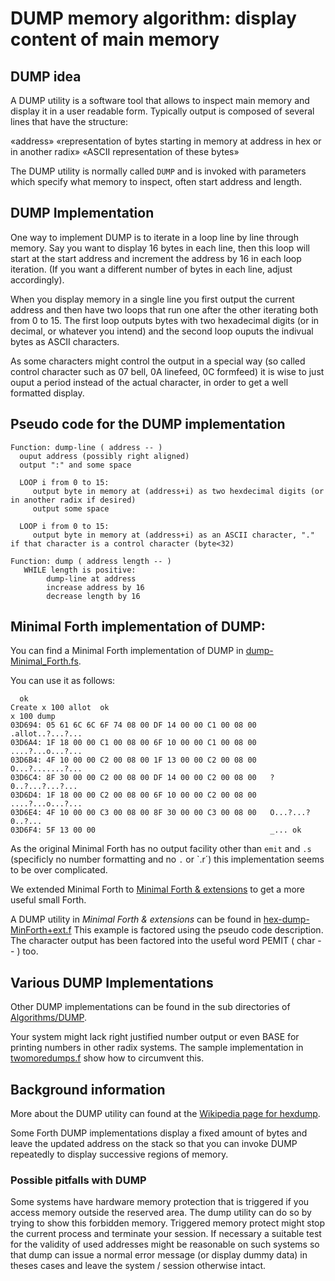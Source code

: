 # DUMP memory algorithm: display content of main memory

## DUMP idea

A DUMP utility is a software tool that allows to inspect main memory and display it in a user readable form.
Typically output is composed of several lines that have the structure:

«address» «representation of bytes starting in memory at address in hex or in another radix» «ASCII representation of these bytes»

The DUMP utility is normally called `DUMP` and is invoked with parameters which specify what memory to inspect, often start address and length.


## DUMP Implementation

One way to implement DUMP is to iterate in a loop line by line through memory. Say you want to display 16 bytes in each line, then this loop will start
at the start address and increment the address by 16 in each loop iteration. (If you want a different number of bytes in each line, adjust accordingly).

When you display memory in a single line you first output the current address and then have two loops that run one after the other iterating both from 0 to 15.
The first loop outputs bytes with two hexadecimal digits (or in decimal, or whatever you intend) and the second loop ouputs the indivual bytes as ASCII characters.

As some characters might control the output in a special way (so called control character such as 07 bell, 0A linefeed, 0C formfeed) it is wise to just ouput a period 
instead of the actual character, in order to get a well formatted display.


## Pseudo code for the DUMP implementation

```
Function: dump-line ( address -- )
  ouput address (possibly right aligned)
  output ":" and some space
  
  LOOP i from 0 to 15:
     output byte in memory at (address+i) as two hexdecimal digits (or in another radix if desired)
     output some space
  
  LOOP i from 0 to 15:
     output byte in memory at (address+i) as an ASCII character, "." if that character is a control character (byte<32)
     
Function: dump ( address length -- )
   WHILE length is positive:
        dump-line at address
        increase address by 16
        decrease length by 16
```

## Minimal Forth implementation of DUMP:

You can find a Minimal Forth implementation of DUMP in [dump-Minimal_Forth.fs](dump-Minimal_Forth.fs).

You can use it as follows:

```forth
  ok
Create x 100 allot  ok
x 100 dump
03D694: 05 61 6C 6C 6F 74 08 00 DF 14 00 00 C1 00 08 00   .allot..?...?...
03D6A4: 1F 18 00 00 C1 00 08 00 6F 10 00 00 C1 00 08 00   ....?...o...?...
03D6B4: 4F 10 00 00 C2 00 08 00 1F 13 00 00 C2 00 08 00   O...?.......?...
03D6C4: 8F 30 00 00 C2 00 08 00 DF 14 00 00 C2 00 08 00   ?0..?...?...?...
03D6D4: 1F 18 00 00 C2 00 08 00 6F 10 00 00 C2 00 08 00   ....?...o...?...
03D6E4: 4F 10 00 00 C3 00 08 00 8F 30 00 00 C3 00 08 00   O...?...?0..?...
03D6F4: 5F 13 00 00                                       _... ok
```

As the original Minimal Forth has no output facility other than `emit` and `.s` (specificly no number formatting and no `.` or `.r´)
this implementation seems to be over complicated.

We extended Minimal Forth to [Minimal Forth & extensions](https://github.com/embeddingforth/embeddingForth.github.io/blob/main/minimalforth.md) to get a
more useful small Forth.

A DUMP utility in *Minimal Forth & extensions* can be found in [hex-dump-MinForth+ext.f](hex-dump-MinForth+ext.f)
This example is factored using the pseudo code description. The character output has been factored into the useful word PEMIT ( char -- ) too.


## Various DUMP Implementations

Other DUMP implementations can be found in the sub directories of [Algorithms/DUMP](https://github.com/embeddingforth/embeddingForth/tree/main/System-Software/dump).

Your system might lack right justified number output or even BASE for printing numbers in other radix systems. The sample implementation in
[twomoredumps.f](https://github.com/embeddingforth/embeddingForth/tree/main/System-Software/dump/twomoredumps.f) show how to circumvent this.


## Background information

More about the DUMP utility can found at the [Wikipedia page for hexdump](https://en.wikipedia.org/wiki/Hex_dump).

Some Forth DUMP implementations display a fixed amount of bytes and leave the updated address on the stack so that
you can invoke DUMP repeatedly to display successive regions of memory.

### Possible pitfalls with DUMP

Some systems have hardware memory protection that is triggered if you access memory outside the reserved area.
The dump utility can do so by trying to show this forbidden memory. Triggered memory protect might stop the current process and
terminate your session. If necessary a suitable test for the validity of used addresses might be reasonable on such systems so that
dump can issue a normal error message (or display dummy data) in theses cases and leave the system / session otherwise intact.

